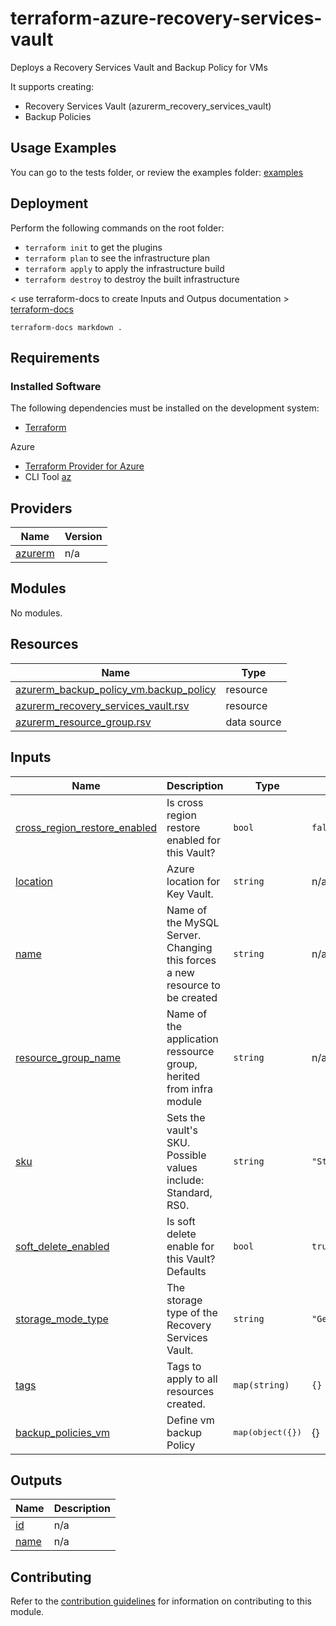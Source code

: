 # terraform-azure-recovery-services-vault

Deploys a Recovery Services Vault and Backup Policy for VMs


It supports creating:

- Recovery Services Vault (azurerm_recovery_services_vault)
- Backup Policies


## Usage Examples
You can go to the tests folder, or review the examples folder: [examples](./examples)


## Deployment
Perform the following commands on the root folder:

- `terraform init` to get the plugins
- `terraform plan` to see the infrastructure plan
- `terraform apply` to apply the infrastructure build
- `terraform destroy` to destroy the built infrastructure



< use terraform-docs to create Inputs and Outpus documentation >  [terraform-docs](https://github.com/terraform-docs/terraform-docs)

`terraform-docs markdown .`


## Requirements
### Installed Software
The following dependencies must be installed on the development system:

- [Terraform](https://www.terraform.io/downloads.html) 

Azure  
- [Terraform Provider for Azure](https://github.com/hashicorp/terraform-provider-azurerm)
- CLI Tool [az](https://docs.microsoft.com/en-us/cli/azure/)

## Providers

| Name | Version |
|------|---------|
| <a name="provider_azurerm"></a> [azurerm](#provider\_azurerm) | n/a |

## Modules

No modules.

## Resources

| Name | Type |
|------|------|
| [azurerm_backup_policy_vm.backup_policy](https://registry.terraform.io/providers/hashicorp/azurerm/latest/docs/resources/backup_policy_vm) | resource |
| [azurerm_recovery_services_vault.rsv](https://registry.terraform.io/providers/hashicorp/azurerm/latest/docs/resources/recovery_services_vault) | resource |
| [azurerm_resource_group.rsv](https://registry.terraform.io/providers/hashicorp/azurerm/latest/docs/data-sources/resource_group) | data source |

## Inputs

| Name | Description | Type | Default | Required |
|------|-------------|------|---------|:--------:|
| <a name="input_cross_region_restore_enabled"></a> [cross\_region\_restore\_enabled](#input\_cross\_region\_restore\_enabled) | Is cross region restore enabled for this Vault? | `bool` | `false` | no |
| <a name="input_location"></a> [location](#input\_location) | Azure location for Key Vault. | `string` | n/a | yes |
| <a name="input_name"></a> [name](#input\_name) | Name of the MySQL Server. Changing this forces a new resource to be created | `string` | n/a | yes |
| <a name="input_resource_group_name"></a> [resource\_group\_name](#input\_resource\_group\_name) | Name of the application ressource group, herited from infra module | `string` | n/a | yes |
| <a name="input_sku"></a> [sku](#input\_sku) | Sets the vault's SKU. Possible values include: Standard, RS0. | `string` | `"Standard"` | no |
| <a name="input_soft_delete_enabled"></a> [soft\_delete\_enabled](#input\_soft\_delete\_enabled) | Is soft delete enable for this Vault? Defaults | `bool` | `true` | no |
| <a name="input_storage_mode_type"></a> [storage\_mode\_type](#input\_storage\_mode\_type) | The storage type of the Recovery Services Vault. | `string` | `"GeoRedundant"` | no | 
| <a name="input_tags"></a> [tags](#input\_tags) | Tags to apply to all resources created. | `map(string)` | `{}` | no |
| <a name="input_backup_policies_vm"></a> [backup\_policies\_vm](#input\_backup\_policies\_vm) | Define vm backup Policy | <pre>map(object({}) | {} | yes |

## Outputs

| Name | Description |
|------|-------------|
| <a name="output_id"></a> [id](#output\_id) | n/a |
| <a name="output_name"></a> [name](#output\_name) | n/a |


## Contributing

Refer to the [contribution guidelines](./CONTRIBUTING.md) for
information on contributing to this module.
